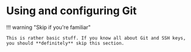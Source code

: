 # Using and configuring Git

!!! warning "Skip if you're familiar"

    This is rather basic stuff. If you know all about Git and SSH keys, you should **definitely** skip this section.
